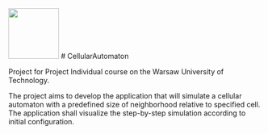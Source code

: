 <img src="http://www.mini.pw.edu.pl/irits/img2/logo.PNG" width="100" height="100"/>
# CellularAutomaton

Project for Project Individual course on the Warsaw University of Technology.

The project aims to develop the application that will simulate a cellular
automaton with a predefined size of neighborhood relative to specified cell. 
The application shall visualize the step-by-step simulation according to 
initial configuration. 
